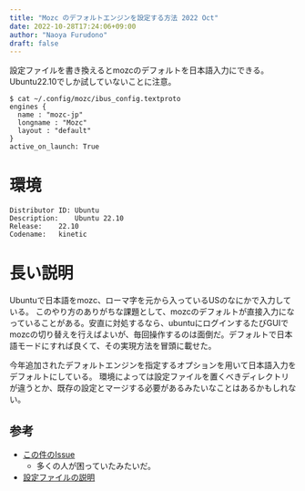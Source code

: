 ```yaml
---
title: "Mozc のデフォルトエンジンを設定する方法 2022 Oct"
date: 2022-10-28T17:24:06+09:00
author: "Naoya Furudono"
draft: false
---
```


設定ファイルを書き換えるとmozcのデフォルトを日本語入力にできる。
Ubuntu22.10でしか試していないことに注意。

```
$ cat ~/.config/mozc/ibus_config.textproto
engines {
  name : "mozc-jp"
  longname : "Mozc"
  layout : "default"
}
active_on_launch: True
```

# 環境

```
Distributor ID:	Ubuntu
Description:	Ubuntu 22.10
Release:	22.10
Codename:	kinetic
```

# 長い説明

Ubuntuで日本語をmozc、ローマ字を元から入っているUSのなにかで入力している。
このやり方のありがちな課題として、mozcのデフォルトが直接入力になっていることがある。安直に対処するなら、ubuntuにログインするたびGUIでmozcの切り替えを行えばよいが、毎回操作するのは面倒だ。デフォルトで日本語モードにすれば良くて、その実現方法を冒頭に載せた。

今年追加されたデフォルトエンジンを指定するオプションを用いて日本語入力をデフォルトにしている。
環境によっては設定ファイルを置くべきディレクトリが違うとか、既存の設定とマージする必要があるみたいなことはあるかもしれない。

## 参考

- [この件のIssue](https://github.com/google/mozc/issues/381)
    - 多くの人が困っていたみたいだ。
- [設定ファイルの説明](https://github.com/google/mozc/blob/master/docs/configurations.md#activate-mozc-on-launch)

